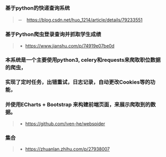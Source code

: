 ### 基于python的快递查询系统
> －　https://blog.csdn.net/huo_1214/article/details/79233551 
### 基于Python爬虫登录查询并抓取学生成绩
> -   https://www.jianshu.com/p/74919e07be0d
### 本系统是一个主要使用python3, celery和requests来爬取职位数据的爬虫，
### 实现了定时任务，出错重试，日志记录，自动更改Cookies等的功能，
### 并使用ECharts + Bootstrap 来构建前端页面，来展示爬取到的数据。
> -   https://github.com/iven-he/webspider

### 集合
> - https://zhuanlan.zhihu.com/p/27938007
